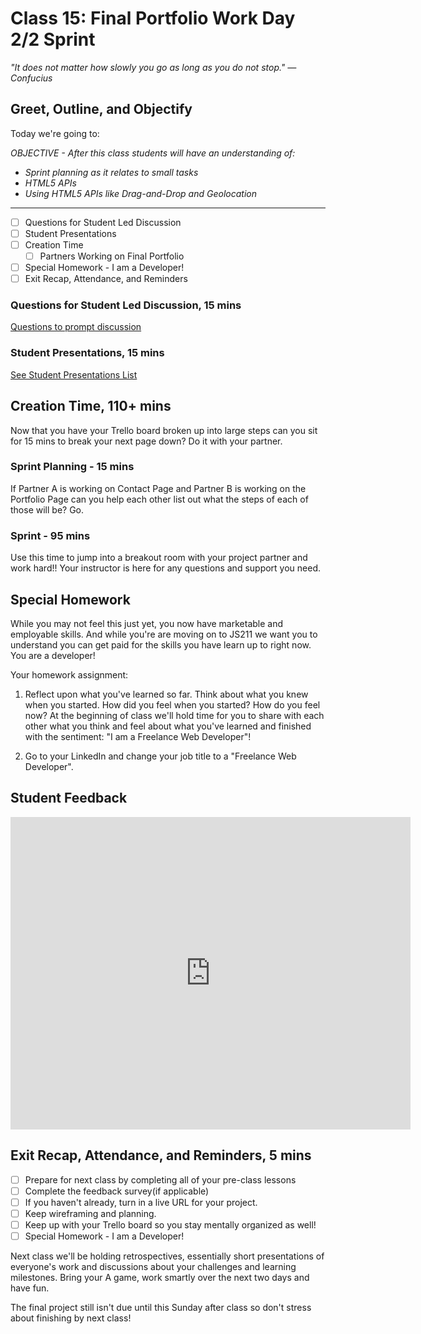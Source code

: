 # Class 15: Final Portfolio Work Day 2/2 Sprint

<!-- ! HIDE FROM STUDENT; INSTRUCTOR ONLY CONTENT -->
<!-- ## Instructor Only Content - HIDE FROM STUDENTS -->

<!-- ! END INSTRUCTOR ONLY CONTENT -->

*"It does not matter how slowly you go as long as you do not stop." —Confucius*

## Greet, Outline, and Objectify

<!-- SMART: Specific, Measurable, Attainable, Relevant, and Timely. -->
<!-- https://examples.yourdictionary.com/well-written-examples-of-learning-objectives.html -->

Today we're going to:
  
*OBJECTIVE - After this class students will have an understanding of:*

* *Sprint planning as it relates to small tasks*
* *HTML5 APIs*
* *Using HTML5 APIs like Drag-and-Drop and Geolocation*

*****

- [ ] Questions for Student Led Discussion
- [ ] Student Presentations
- [ ] Creation Time
    * [ ] Partners Working on Final Portfolio
- [ ] Special Homework - I am a Developer! 
- [ ] Exit Recap, Attendance, and Reminders

### Questions for Student Led Discussion, 15 mins
<!-- This section should be structured with the 5E model: https://lesley.edu/article/empowering-students-the-5e-model-explained -->

[Questions to prompt discussion](./../additionalResources/questionsForDiscussion/qfd-class-15.md)

### Student Presentations, 15 mins

[See Student Presentations List](./../additionalResources/studentPresentations.md)

## Creation Time, 110+ mins

Now that you have your Trello board broken up into large steps can you sit for 15 mins to break your next page down? Do it with your partner.

### Sprint Planning - 15 mins

If Partner A is working on Contact Page and Partner B is working on the Portfolio Page can you help each other list out what the steps of each of those will be? Go.

### Sprint - 95 mins

Use this time to jump into a breakout room with your project partner and work hard!! Your instructor is here for any questions and support you need.

## Special Homework

While you may not feel this just yet, you now have marketable and employable skills. And while you're are moving on to JS211 we want you to understand you can get paid for the skills you have learn up to right now. You are a developer!

Your homework assignment:

1. Reflect upon what you've learned so far. Think about what you knew when you started. How did you feel when you started? How do you feel now? At the beginning of class we'll hold time for you to share with each other what you think and feel about what you've learned and finished with the sentiment: "I am a Freelance Web Developer"!

2. Go to your LinkedIn and change your job title to a "Freelance Web Developer".

## Student Feedback

<iframe src="https://docs.google.com/forms/d/e/1FAIpQLScjuL10i2xFGMWRwkjtgAL8F1Y5ipMPPjtTCDzkO1ZBcxUYZA/viewform?embedded=true" width="640" height="500" frameborder="0" marginheight="0" marginwidth="0">Loading…</iframe>

## Exit Recap, Attendance, and Reminders, 5 mins

- [ ] Prepare for next class by completing all of your pre-class lessons
- [ ] Complete the feedback survey(if applicable)
- [ ] If you haven't already, turn in a live URL for your project.
- [ ] Keep wireframing and planning.
- [ ] Keep up with your Trello board so you stay mentally organized as well!
- [ ] Special Homework - I am a Developer!

Next class we'll be holding retrospectives, essentially short presentations of everyone's work and discussions about your challenges and learning milestones. Bring your A game, work smartly over the next two days and have fun.

The final project still isn't due until this Sunday after class so don't stress about finishing by next class!

<!-- <iframe id="openedx-zollege" src="https://openedx.zollege.com/feedback" style="width: 100%; height: 500px; border: 0">Browser not compatible.</iframe>
<script src="https://openedx.zollege.com/assets/index.js" type="application/javascript"></script> -->

<!-- TODO Create 3 question exit questions -->

<!-- TODO INSERT Student Feedback From -->

<!-- TODO INSERT *HIDDEN* Instructor Feedback Form -->
